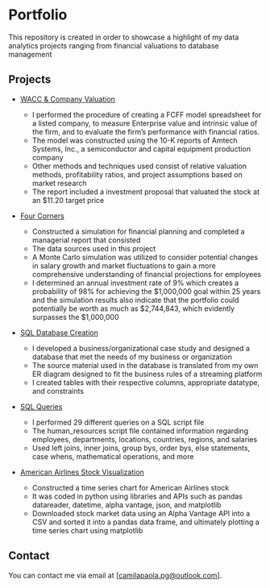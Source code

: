 # Portfolio

This repository is created in order to showcase a highlight of my data analytics projects ranging from financial valuations to database management


## Projects

- [WACC & Company Valuation](https://github.com/cparaguacuto/portfolio/blob/main/2021F_FIN325_Final%20Project_WACC%20%26%20Company%20Valuation_Excel%20Part.xlsx)
  - I performed the procedure of creating a FCFF model spreadsheet for a listed company, to measure Enterprise value and intrinsic value of the firm, and to evaluate the firm’s performance with financial ratios.
  - The model was constructed using the 10-K reports of Amtech Systems, Inc., a semiconductor and capital equipment production company
  - Other methods and techniques used consist of relative valuation methods, profitability ratios, and project assumptions based on market research
  - The report included a investment proposal that valuated the stock at an $11.20 target price

- [Four Corners](https://github.com/cparaguacuto/portfolio/blob/main/FourCorners.xlsx)
  - Constructed a simulation for financial planning and completed a managerial report that consisted 
  - The data sources used in this project
  - A Monte Carlo simulation was utilized to consider potential changes in salary growth and market fluctuations to gain a more comprehensive understanding of financial projections for employees
  - I determined an annual investment rate of 9% which creates a probability of 98% for achieving the $1,000,000 goal within 25 years and the simulation results also indicate that the portfolio could potentially be worth as much as $2,744,843, which evidently surpasses the $1,000,000 
   
- [SQL Database Creation](https://github.com/cparaguacuto/portfolio/blob/main/FourCorners.xlsx)
  - I developed a business/organizational case study and designed a 
    database that met the needs of my business or organization
  - The source material used in the database is translated from my own ER diagram designed to fit the business rules of a streaming platform 
  - I created tables with their respective columns, appropriate datatype, and constraints 
  
- [SQL Queries](https://github.com/cparaguacuto/portfolio/blob/main/FourCorners.xlsx)
  - I performed 29 different queries on a SQL script file
  - The human_resources script file contained information regarding employees, departments, locations, countries, regions, and salaries
  - Used left joins, inner joins, group bys, order bys, else statements, case whens, mathematical operations, and more
    
- [American Airlines Stock Visualization](https://github.com/cparaguacuto/portfolio/blob/main/StockVisualization.py)
  - Constructed a time series chart for American Airlines stock 
  - It was coded in python using libraries and APIs such as pandas datareader, datetime, alpha vantage, json, and matplotlib
  - Downloaded stock market data using an Alpha Vantage API into a CSV and sorted it into a pandas data frame, and ultimately plotting a time series chart using matplotlib


## Contact

You can contact me via email at [camilapaola.pg@outlook.com].
